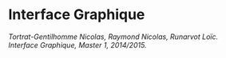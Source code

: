 # Interface Graphique
_Tortrat-Gentilhomme Nicolas, Raymond Nicolas, Runarvot Loïc._  
_Interface Graphique, Master 1, 2014/2015._

